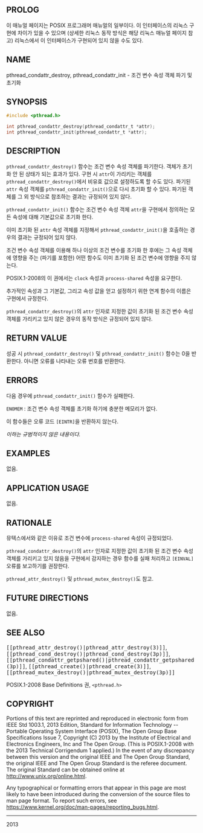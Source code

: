 ## PROLOG

이 매뉴얼 페이지는 POSIX 프로그래머 매뉴얼의 일부이다. 이 인터페이스의 리눅스 구현에 차이가 있을 수 있으며 (상세한 리눅스 동작 방식은 해당 리눅스 매뉴얼 페이지 참고) 리눅스에서 이 인터페이스가 구현되어 있지 않을 수도 있다.

## NAME

pthread_condattr_destroy, pthread_condattr_init - 조건 변수 속성 객체 파기 및 초기화

## SYNOPSIS

```c
#include <pthread.h>

int pthread_condattr_destroy(pthread_condattr_t *attr);
int pthread_condattr_init(pthread_condattr_t *attr);
```

## DESCRIPTION

`pthread_condattr_destroy()` 함수는 조건 변수 속성 객체를 파기한다. 객체가 초기화 안 된 상태가 되는 효과가 있다.  구현 시 `attr`이 가리키는 객체를 `pthread_condattr_destroy()`에서 비유효 값으로 설정하도록 할 수도 있다. 파기된 `attr` 속성 객체를 `pthread_condattr_init()`으로 다시 초기화 할 수 있다. 파기된 객체를 그 외 방식으로 참조하는 결과는 규정되어 있지 않다.

`pthread_condattr_init()` 함수는 조건 변수 속성 객체 `attr`을 구현에서 정의하는 모든 속성에 대해 기본값으로 초기화 한다.

이미 초기화 된 `attr` 속성 객체를 지정해서 `pthread_condattr_init()`을 호출하는 경우의 결과는 규정되어 있지 않다.

조건 변수 속성 객체를 이용해 하나 이상의 조건 변수를 초기화 한 후에는 그 속성 객체에 영향을 주는 (파기를 포함한) 어떤 함수도 이미 초기화 된 조건 변수에 영향을 주지 않는다.

POSIX.1-2008의 이 권에서는 `clock` 속성과 `process-shared` 속성을 요구한다.

추가적인 속성과 그 기본값, 그리고 속성 값을 얻고 설정하기 위한 연계 함수의 이름은 구현에서 규정한다.

`pthread_condattr_destroy()`의 `attr` 인자로 지정한 값이 초기화 된 조건 변수 속성 객체를 가리키고 있지 않은 경우의 동작 방식은 규정되어 있지 않다.

## RETURN VALUE

성공 시 `pthread_condattr_destroy()` 및 `pthread_condattr_init()` 함수는 0을 반환한다. 아니면 오류를 나타내는 오류 번호를 반환한다.

## ERRORS

다음 경우에 `pthread_condattr_init()` 함수가 실패한다.

`ENOMEM`
:   조건 변수 속성 객체를 초기화 하기에 충분한 메모리가 없다.

이 함수들은 오류 코드 `[EINTR]`을 반환하지 않는다.

*이하는 규범적이지 않은 내용이다.*

## EXAMPLES

없음.

## APPLICATION USAGE

없음.

## RATIONALE

뮤텍스에서와 같은 이유로 조건 변수에 `process-shared` 속성이 규정되었다.

`pthread_condattr_destroy()`의 `attr` 인자로 지정한 값이 초기화 된 조건 변수 속성 객체를 가리키고 있지 않음을 구현에서 감지하는 경우 함수를 실패 처리하고 `[EINVAL]` 오류를 보고하기를 권장한다.

`pthread_attr_destroy()` 및 `pthread_mutex_destroy()`도 참고.

## FUTURE DIRECTIONS

없음.

## SEE ALSO

<tt>[[pthread_attr_destroy()|pthread_attr_destroy(3)]]</tt>, <tt>[[pthread_cond_destroy()|pthread_cond_destroy(3p)]]</tt>, <tt>[[pthread_condattr_getpshared()|pthread_condattr_getpshared(3p)]]</tt>, <tt>[[pthread_create()|pthread_create(3)]]</tt>, <tt>[[pthread_mutex_destroy()|pthread_mutex_destroy(3p)]]</tt>

POSIX.1-2008 Base Definitions 권, `<pthread.h>`

## COPYRIGHT

Portions of this text are reprinted and reproduced in electronic form from IEEE Std 1003.1, 2013 Edition, Standard for Information Technology -- Portable Operating System Interface (POSIX), The Open Group Base Specifications Issue 7, Copyright (C) 2013 by the Institute of Electrical and Electronics Engineers, Inc and The Open Group. (This is POSIX.1-2008 with the 2013 Technical Corrigendum 1 applied.) In the event of any discrepancy between this version and the original IEEE and The Open Group Standard, the original IEEE and The Open Group Standard is the referee document. The original Standard can be obtained online at <http://www.unix.org/online.html>.

Any typographical or formatting errors that appear in this page are most likely to have been introduced during the conversion of the source files to man page format. To report such errors, see <https://www.kernel.org/doc/man-pages/reporting_bugs.html>.

----

2013
